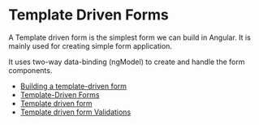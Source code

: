# Template Driven Forms

A Template driven form is the simplest form we can build in Angular. It is mainly used for creating simple form application. 

It uses two-way data-binding (ngModel) to create and handle the form components.

- [Building a template-driven form](https://angular.io/guide/forms)
- [Template-Driven Forms](https://codecraft.tv/courses/angular/forms/template-driven/)
- [Template driven form](https://www.youtube.com/watch?v=whr14XxB8-M)
- [Template driven form Validations](https://www.youtube.com/watch?v=cVd4ZCIXprs)